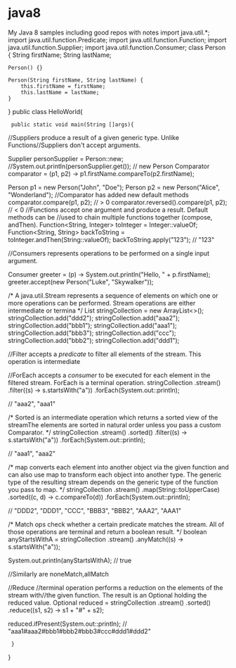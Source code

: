 # java8
My Java 8 samples including good repos with notes
import java.util.*;
import java.util.function.Predicate;
import java.util.function.Function;
import java.util.function.Supplier;
import java.util.function.Consumer;
class Person {
    String firstName;
    String lastName;

    Person() {}

    Person(String firstName, String lastName) {
        this.firstName = firstName;
        this.lastName = lastName;
    }
}
public class HelloWorld{

     public static void main(String []args){

//Suppliers produce a result of a given generic type. Unlike Functions//Suppliers don't accept arguments.

Supplier<Person> personSupplier = Person::new;
//System.out.println(personSupplier.get());   // new Person
Comparator<Person> comparator = (p1, p2) -> p1.firstName.compareTo(p2.firstName);

Person p1 = new Person("John", "Doe");
Person p2 = new Person("Alice", "Wonderland");
//Comparator has added new default methods
comparator.compare(p1, p2);             // > 0
comparator.reversed().compare(p1, p2);  // < 0
//Functions accept one argument and produce a result. Default methods can be //used to chain multiple functions together (compose, andThen).
Function<String, Integer> toInteger = Integer::valueOf;
Function<String, String> backToString = toInteger.andThen(String::valueOf);
backToString.apply("123");     // "123"



//Consumers represents operations to be performed on a single input argument.

Consumer<Person> greeter = (p) -> System.out.println("Hello, " + p.firstName);
greeter.accept(new Person("Luke", "Skywalker"));


/*
A java.util.Stream represents a sequence of elements on which one or more operations can be performed. Stream operations are either intermediate or termina
*/
List<String> stringCollection = new ArrayList<>();
stringCollection.add("ddd2");
stringCollection.add("aaa2");
stringCollection.add("bbb1");
stringCollection.add("aaa1");
stringCollection.add("bbb3");
stringCollection.add("ccc");
stringCollection.add("bbb2");
stringCollection.add("ddd1");

//Filter accepts a *predicate* to filter all elements of the stream. This operation is intermediate  

//ForEach accepts a *consumer* to be executed for each element in the filtered stream. ForEach is a terminal operation. 
stringCollection
    .stream()
    .filter((s) -> s.startsWith("a"))
    .forEach(System.out::println);

// "aaa2", "aaa1"

/*
Sorted is an intermediate operation which returns a sorted view of the streamThe elements are sorted in natural order unless you pass a custom Comparator.
*/
stringCollection
    .stream()
    .sorted()
    .filter((s) -> s.startsWith("a"))
    .forEach(System.out::println);

// "aaa1", "aaa2"

/*
map converts each element into another object via the given function and can also use map to transform each object into another type. The generic type of the resulting stream depends on the generic type of the function you pass to map.
*/
stringCollection
    .stream()
    .map(String::toUpperCase)
    .sorted((c, d) -> c.compareTo(d))
    .forEach(System.out::println);

// "DDD2", "DDD1", "CCC", "BBB3", "BBB2", "AAA2", "AAA1"


/*
Match ops check whether a certain predicate matches the stream. All of those operations are terminal and return a boolean result.
*/
boolean anyStartsWithA =
    stringCollection
        .stream()
        .anyMatch((s) -> s.startsWith("a"));

System.out.println(anyStartsWithA);      // true

//Similarly are noneMatch,allMatch

//Reduce
//terminal operation performs a reduction on the elements of the stream with//the given function. The result is an Optional holding the reduced value.
Optional<String> reduced =
    stringCollection
        .stream()
        .sorted()
        .reduce((s1, s2) -> s1 + "#" + s2);

reduced.ifPresent(System.out::println);
// "aaa1#aaa2#bbb1#bbb2#bbb3#ccc#ddd1#ddd2"


     }
}